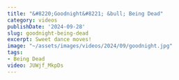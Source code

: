 ```yaml
---
title: "&#8220;Goodnight&#8221; &bull; Being Dead"
category: videos
publishDate: '2024-09-28'
slug: goodnight-being-dead
excerpt: Sweet dance moves!
image: "~/assets/images/videos/2024/09/goodnight.jpg"
tags:
- Being Dead
video: JUWjf_MkpDs
---
```


